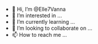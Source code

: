 - 👋 Hi, I’m @Elle7Vanna
- 👀 I’m interested in ...
- 🌱 I’m currently learning ...
- 💞️ I’m looking to collaborate on ...
- 📫 How to reach me ...

<!---
Elle7Vanna/Elle7Vanna is a ✨ special ✨ repository because its `README.md` (this file) appears on your GitHub profile.
You can click the Preview link to take a look at your changes.
--->
